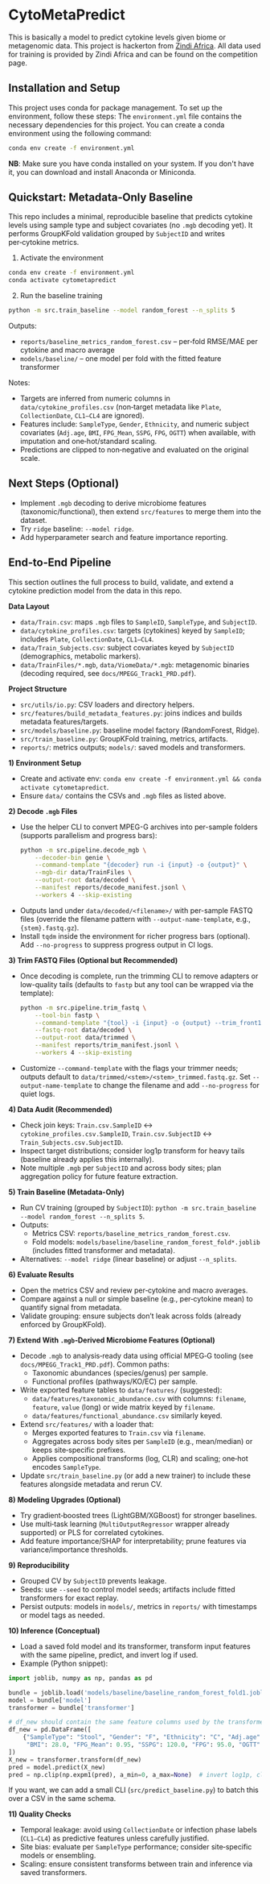 # CytoMetaPredict
This is basically a model to predict cytokine levels given biome or metagenomic data. This project is hackerton from [Zindi Africa](https://zindi.africa/).
All data used for training is provided by Zindi Africa and can be found on the competition page. 


## Installation and Setup
This project uses conda for package management. To set up the environment, follow these steps:
The `environment.yml` file contains the necessary dependencies for this project. You can create a conda environment using the following command:

```bash
conda env create -f environment.yml
```

**NB**: Make sure you have conda installed on your system. If you don't have it, you can download and install Anaconda or Miniconda.

## Quickstart: Metadata‑Only Baseline

This repo includes a minimal, reproducible baseline that predicts cytokine levels using sample type and subject covariates (no `.mgb` decoding yet). It performs GroupKFold validation grouped by `SubjectID` and writes per‑cytokine metrics.

1) Activate the environment

```bash
conda env create -f environment.yml
conda activate cytometapredict
```

2) Run the baseline training

```bash
python -m src.train_baseline --model random_forest --n_splits 5
```

Outputs:
- `reports/baseline_metrics_random_forest.csv` – per‑fold RMSE/MAE per cytokine and macro average
- `models/baseline/` – one model per fold with the fitted feature transformer

Notes:
- Targets are inferred from numeric columns in `data/cytokine_profiles.csv` (non‑target metadata like `Plate`, `CollectionDate`, `CL1–CL4` are ignored).
- Features include: `SampleType`, `Gender`, `Ethnicity`, and numeric subject covariates (`Adj.age`, `BMI`, `FPG_Mean`, `SSPG`, `FPG`, `OGTT`) when available, with imputation and one‑hot/standard scaling.
- Predictions are clipped to non‑negative and evaluated on the original scale.

## Next Steps (Optional)

- Implement `.mgb` decoding to derive microbiome features (taxonomic/functional), then extend `src/features` to merge them into the dataset.
- Try `ridge` baseline: `--model ridge`.
- Add hyperparameter search and feature importance reporting.

## End‑to‑End Pipeline

This section outlines the full process to build, validate, and extend a cytokine prediction model from the data in this repo.

**Data Layout**
- `data/Train.csv`: maps `.mgb` files to `SampleID`, `SampleType`, and `SubjectID`.
- `data/cytokine_profiles.csv`: targets (cytokines) keyed by `SampleID`; includes `Plate`, `CollectionDate`, `CL1–CL4`.
- `data/Train_Subjects.csv`: subject covariates keyed by `SubjectID` (demographics, metabolic markers).
- `data/TrainFiles/*.mgb`, `data/ViomeData/*.mgb`: metagenomic binaries (decoding required, see `docs/MPEGG_Track1_PRD.pdf`).

**Project Structure**
- `src/utils/io.py`: CSV loaders and directory helpers.
- `src/features/build_metadata_features.py`: joins indices and builds metadata features/targets.
- `src/models/baseline.py`: baseline model factory (RandomForest, Ridge).
- `src/train_baseline.py`: GroupKFold training, metrics, artifacts.
- `reports/`: metrics outputs; `models/`: saved models and transformers.

**1) Environment Setup**
- Create and activate env: `conda env create -f environment.yml && conda activate cytometapredict`.
- Ensure `data/` contains the CSVs and `.mgb` files as listed above.

**2) Decode `.mgb` Files**
- Use the helper CLI to convert MPEG-G archives into per-sample folders (supports parallelism and progress bars):
  ```bash
  python -m src.pipeline.decode_mgb \
      --decoder-bin genie \
      --command-template "{decoder} run -i {input} -o {output}" \
      --mgb-dir data/TrainFiles \
      --output-root data/decoded \
      --manifest reports/decode_manifest.jsonl \
      --workers 4 --skip-existing
  ```
- Outputs land under `data/decoded/<filename>/` with per-sample FASTQ files (override the filename pattern with `--output-name-template`, e.g., `{stem}.fastq.gz`).
- Install `tqdm` inside the environment for richer progress bars (optional). Add `--no-progress` to suppress progress output in CI logs.

**3) Trim FASTQ Files (Optional but Recommended)**
- Once decoding is complete, run the trimming CLI to remove adapters or low-quality tails (defaults to `fastp` but any tool can be wrapped via the template):
  ```bash
  python -m src.pipeline.trim_fastq \
      --tool-bin fastp \
      --command-template "{tool} -i {input} -o {output} --trim_front1 5 --length_required 50" \
      --fastq-root data/decoded \
      --output-root data/trimmed \
      --manifest reports/trim_manifest.jsonl \
      --workers 4 --skip-existing
  ```
- Customize `--command-template` with the flags your trimmer needs; outputs default to `data/trimmed/<stem>/<stem>_trimmed.fastq.gz`. Set `--output-name-template` to change the filename and add `--no-progress` for quiet logs.

**4) Data Audit (Recommended)**
- Check join keys: `Train.csv.SampleID` ↔ `cytokine_profiles.csv.SampleID`, `Train.csv.SubjectID` ↔ `Train_Subjects.csv.SubjectID`.
- Inspect target distributions; consider log1p transform for heavy tails (baseline already applies this internally).
- Note multiple `.mgb` per `SubjectID` and across body sites; plan aggregation policy for future feature extraction.

**5) Train Baseline (Metadata-Only)**
- Run CV training (grouped by `SubjectID`): `python -m src.train_baseline --model random_forest --n_splits 5`.
- Outputs:
  - Metrics CSV: `reports/baseline_metrics_random_forest.csv`.
  - Fold models: `models/baseline/baseline_random_forest_fold*.joblib` (includes fitted transformer and metadata).
- Alternatives: `--model ridge` (linear baseline) or adjust `--n_splits`.

**6) Evaluate Results**
- Open the metrics CSV and review per‑cytokine and macro averages.
- Compare against a null or simple baseline (e.g., per‑cytokine mean) to quantify signal from metadata.
- Validate grouping: ensure subjects don’t leak across folds (already enforced by GroupKFold).

**7) Extend With `.mgb`‑Derived Microbiome Features (Optional)**
- Decode `.mgb` to analysis‑ready data using official MPEG‑G tooling (see `docs/MPEGG_Track1_PRD.pdf`). Common paths:
  - Taxonomic abundances (species/genus) per sample.
  - Functional profiles (pathways/KO/EC) per sample.
- Write exported feature tables to `data/features/` (suggested):
  - `data/features/taxonomic_abundance.csv` with columns: `filename`, `feature`, `value` (long) or wide matrix keyed by `filename`.
  - `data/features/functional_abundance.csv` similarly keyed.
- Extend `src/features/` with a loader that:
  - Merges exported features to `Train.csv` via `filename`.
  - Aggregates across body sites per `SampleID` (e.g., mean/median) or keeps site‑specific prefixes.
  - Applies compositional transforms (log, CLR) and scaling; one‑hot encodes `SampleType`.
- Update `src/train_baseline.py` (or add a new trainer) to include these features alongside metadata and rerun CV.

**8) Modeling Upgrades (Optional)**
- Try gradient‑boosted trees (LightGBM/XGBoost) for stronger baselines.
- Use multi‑task learning (`MultiOutputRegressor` wrapper already supported) or PLS for correlated cytokines.
- Add feature importance/SHAP for interpretability; prune features via variance/importance thresholds.

**9) Reproducibility**
- Grouped CV by `SubjectID` prevents leakage.
- Seeds: use `--seed` to control model seeds; artifacts include fitted transformers for exact replay.
- Persist outputs: models in `models/`, metrics in `reports/` with timestamps or model tags as needed.

**10) Inference (Conceptual)**
- Load a saved fold model and its transformer, transform input features with the same pipeline, predict, and invert log if used.
- Example (Python snippet):

```python
import joblib, numpy as np, pandas as pd

bundle = joblib.load('models/baseline/baseline_random_forest_fold1.joblib')
model = bundle['model']
transformer = bundle['transformer']

# df_new should contain the same feature columns used by the transformer
df_new = pd.DataFrame([
    {"SampleType": "Stool", "Gender": "F", "Ethnicity": "C", "Adj.age": 55.0,
     "BMI": 28.0, "FPG_Mean": 0.95, "SSPG": 120.0, "FPG": 95.0, "OGTT": 1.1}
])
X_new = transformer.transform(df_new)
pred = model.predict(X_new)
pred = np.clip(np.expm1(pred), a_min=0, a_max=None)  # invert log1p, clip negatives
```

If you want, we can add a small CLI (`src/predict_baseline.py`) to batch this over a CSV in the same schema.

**11) Quality Checks**
- Temporal leakage: avoid using `CollectionDate` or infection phase labels (`CL1–CL4`) as predictive features unless carefully justified.
- Site bias: evaluate per `SampleType` performance; consider site‑specific models or ensembling.
- Scaling: ensure consistent transforms between train and inference via saved transformers.
